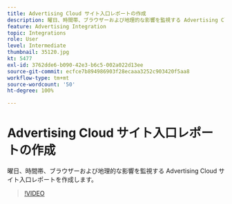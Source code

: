 ```yaml
---
title: Advertising Cloud サイト入口レポートの作成
description: 曜日、時間帯、ブラウザーおよび地理的な影響を監視する Advertising Cloud サイト入口レポートを作成します。
feature: Advertising Integration
topic: Integrations
role: User
level: Intermediate
thumbnail: 35120.jpg
kt: 5477
exl-id: 3762dde6-b090-42e3-b6c5-002a022d13ee
source-git-commit: ecfce7b894986903f28ecaaa3252c903420f5aa8
workflow-type: tm+mt
source-wordcount: '50'
ht-degree: 100%

---
```


# Advertising Cloud サイト入口レポートの作成

曜日、時間帯、ブラウザーおよび地理的な影響を監視する Advertising Cloud サイト入口レポートを作成します。

>[!VIDEO](https://video.tv.adobe.com/v/35120/?quality=12&learn=on)
